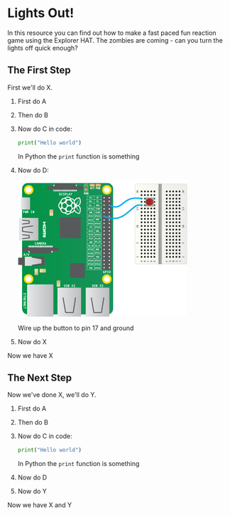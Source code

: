 # Lights Out!

In this resource you can find out how to make a fast paced fun reaction game using the Explorer HAT. The zombies are coming - can you turn the lights off quick enough? 

## The First Step

First we'll do X.

1. First do A

1. Then do B

1. Now do C in code:

    ```python
    print("Hello world")
    ```

    In Python the `print` function is something

1. Now do D:

    ![](images/gpio-setup.png)

    Wire up the button to pin 17 and ground

1. Now do X

Now we have X

## The Next Step

Now we've done X, we'll do Y.

1. First do A

1. Then do B

1. Now do C in code:

    ```python
    print("Hello world")
    ```

    In Python the `print` function is something

1. Now do D

1. Now do Y

Now we have X and Y
